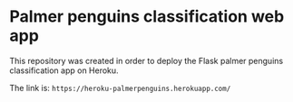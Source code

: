 # Palmer penguins classification web app

This repository was created in order to deploy the Flask palmer penguins classification app on Heroku.<br />

The link is: `https://heroku-palmerpenguins.herokuapp.com/`
